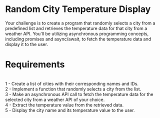<h1>Random City Temperature Display</h1>
Your challenge is to create a program that randomly selects a city from a predefined list and retrieves the temperature data for that city from a weather API. You'll be utilizing asynchronous programming concepts, including promises and async/await, to fetch the temperature data and display it to the user.<br>
<h1>Requirements</h1><br>
1 - Create a list of cities with their corresponding names and IDs.<br>
2 - Implement a function that randomly selects a city from the list.<br>
3 - Make an asynchronous API call to fetch the temperature data for the selected city from a weather API of your choice.<br>
4 - Extract the temperature value from the retrieved data.<br>
5 - Display the city name and its temperature value to the user.<br>
